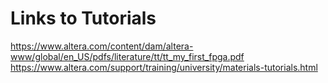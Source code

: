 # Links to Tutorials
https://www.altera.com/content/dam/altera-www/global/en_US/pdfs/literature/tt/tt_my_first_fpga.pdf
https://www.altera.com/support/training/university/materials-tutorials.html
